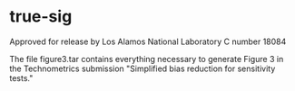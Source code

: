 # true-sig

Approved for release by Los Alamos National Laboratory C number 18084

The file figure3.tar contains everything necessary to generate Figure 3 in the Technometrics submission "Simplified bias reduction for sensitivity tests."
